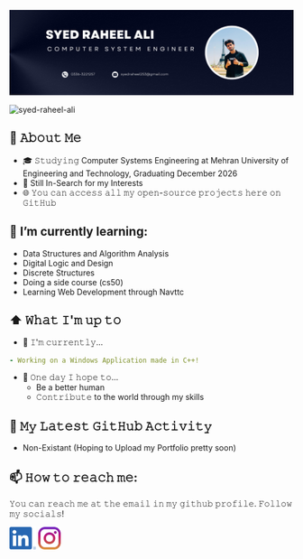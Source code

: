 ![My Introduction GIF](banner.png)

<img src="https://komarev.com/ghpvc/?username=syed-raheel-ali&label=Profile%20views&color=0e75b6&style=flat" alt="syed-raheel-ali" />

## :book: 𝙰𝚋𝚘𝚞𝚝 𝙼𝚎
- 🎓 𝚂𝚝𝚞𝚍𝚢𝚒𝚗𝚐 Computer Systems Engineering at Mehran University of Engineering and Technology, Graduating December 2026
- 🔎 Still In-Search for my Interests
- 🌐 𝚈𝚘𝚞 𝚌𝚊𝚗 𝚊𝚌𝚌𝚎𝚜𝚜 𝚊𝚕𝚕 𝚖𝚢 𝚘𝚙𝚎𝚗-𝚜𝚘𝚞𝚛𝚌𝚎 𝚙𝚛𝚘𝚓𝚎𝚌𝚝𝚜 𝚑𝚎𝚛𝚎 𝚘𝚗 𝙶𝚒𝚝𝙷𝚞𝚋

## 🌱 I’m currently learning:
- Data Structures and Algorithm Analysis
- Digital Logic and Design
- Discrete Structures
- Doing a side course (cs50)
- Learning Web Development through Navttc

## ⬆ 𝚆𝚑𝚊𝚝 𝙸'𝚖 𝚞𝚙 𝚝𝚘
- 🔨 𝙸'𝚖 𝚌𝚞𝚛𝚛𝚎𝚗𝚝𝚕𝚢...
```yaml
- Working on a Windows Application made in C++!
```
- 🤞 𝙾𝚗𝚎 𝚍𝚊𝚢 𝙸 𝚑𝚘𝚙𝚎 𝚝𝚘...
	- Be a better human
	- 𝙲𝚘𝚗𝚝𝚛𝚒𝚋𝚞𝚝𝚎 to the world through my skills

## 🔔 𝙼𝚢 𝙻𝚊𝚝𝚎𝚜𝚝 𝙶𝚒𝚝𝙷𝚞𝚋 𝙰𝚌𝚝𝚒𝚟𝚒𝚝𝚢
<!--START_SECTION:activity-->
- Non-Existant (Hoping to Upload my Portfolio pretty soon)
<!--END_SECTION:activity-->

## 📫 𝙷𝚘𝚠 𝚝𝚘 𝚛𝚎𝚊𝚌𝚑 𝚖𝚎:
𝚈𝚘𝚞 𝚌𝚊𝚗 𝚛𝚎𝚊𝚌𝚑 𝚖𝚎 𝚊𝚝 𝚝𝚑𝚎 𝚎𝚖𝚊𝚒𝚕 𝚒𝚗 𝚖𝚢 𝚐𝚒𝚝𝚑𝚞𝚋 𝚙𝚛𝚘𝚏𝚒𝚕𝚎. 𝙵𝚘𝚕𝚕𝚘𝚠 𝚖𝚢 𝚜𝚘𝚌𝚒𝚊𝚕𝚜!

[<img src="linkedin.png" height="40em" align="center" alt="Follow Syed Raheel Ali on LinkedIn" title="Follow BatishLodhi on LinkedIn"/>](https://www.linkedin.com/in/syed-raheel-059773261/)
[<img src="instagram.svg" height="40em" align="center" alt="Follow Syed Raheel Ali on Instagram" title="Follow BatishLodhi on Instagram"/>](https://www.instagram.com/syed.raheel.ali__/)
